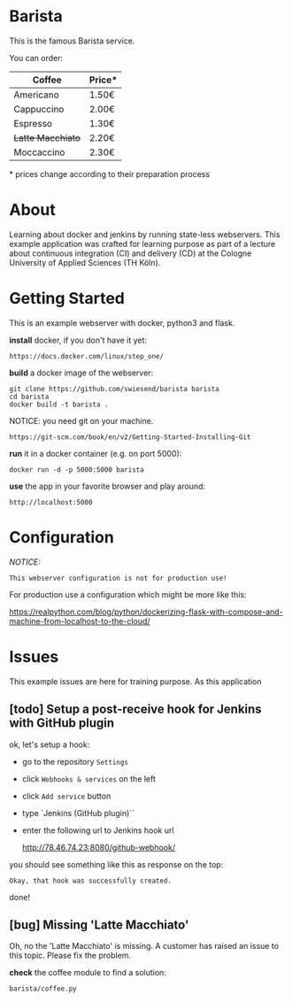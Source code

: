 # Barista

This is the famous Barista service.

You can order:

|Coffee|Price\*|
|----|----|
|Americano|1.50€
|Cappuccino|2.00€
|Espresso|1.30€
|~~Latte Macchiato~~|2.20€
|Moccaccino|2.30€

\* prices change according to their preparation process

# About
Learning about docker and jenkins by running state-less webservers. This example application was crafted for learning purpose as part of a lecture about continuous integration (CI) and delivery (CD) at the Cologne University of Applied Sciences (TH Köln).

# Getting Started
This is an example webserver with docker, python3 and flask.

**install** docker, if you don't have it yet:

    https://docs.docker.com/linux/step_one/

**build** a docker image of the webserver:

    git clone https://github.com/swiesend/barista barista
    cd barista
    docker build -t barista .
    
NOTICE: you need git on your machine.

    https://git-scm.com/book/en/v2/Getting-Started-Installing-Git

**run** it in a docker container (e.g. on port 5000):

    docker run -d -p 5000:5000 barista

**use** the app in your favorite browser and play around:

    http://localhost:5000

# Configuration

*NOTICE:*

    This webserver configuration is not for production use!

For production use a configuration which might be more like this:

https://realpython.com/blog/python/dockerizing-flask-with-compose-and-machine-from-localhost-to-the-cloud/


# Issues

This example issues are here for training purpose. As this application

## [todo] Setup a post-receive hook for Jenkins with GitHub plugin

ok, let's setup a hook:

* go to the repository `Settings`
* click `Webhooks & services` on the left
* click `Add service` button
* type `Jenkins (GitHub plugin)``
* enter the following url to Jenkins hook url

    http://78.46.74.23:8080/github-webhook/


you should see something like this as response on the top:


    Okay, that hook was successfully created.

done!

## [bug] Missing 'Latte Macchiato'

Oh, no the 'Latte Macchiato' is missing. A customer has raised an issue to this topic. Please fix the problem.

**check** the coffee module to find a solution:

    barista/coffee.py
